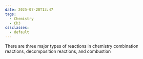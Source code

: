 ```yaml
---
date: 2025-07-28T13:47
tags:
  - Chemistry
  - Ch3
cssclasses:
  - default
---
```

There are three major types of reactions in chemistry combination reactions, decomposition reactions, and combustion